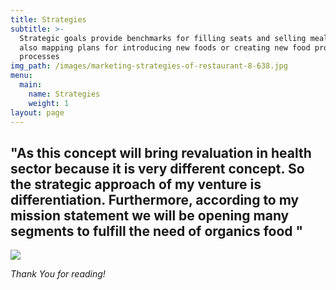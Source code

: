 ```yaml
---
title: Strategies
subtitle: >-
  Strategic goals provide benchmarks for filling seats and selling meals, while
  also mapping plans for introducing new foods or creating new food production
  processes
img_path: /images/marketing-strategies-of-restaurant-8-638.jpg
menu:
  main:
    name: Strategies
    weight: 1
layout: page
---
```

## "**As this concept will bring revaluation in health sector because it is very different concept. So the strategic approach of my venture is differentiation. Furthermore, according to my mission statement we will be opening many segments to fulfill the need of organics food "**

![](/images/style-guide.jpg)

_Thank You for reading!_
